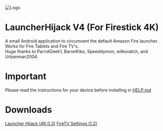 ![Logo](AppIcon/TrimmedLogo128.png "Launcher Hijack Logo")
# LauncherHijack V4 (For Firestick 4K)
A small Android application to circumvent the default Amazon Fire launcher. Works for Fire Tablets and Fire TV's.  
Huge thanks to ParrotGeek1, BaronKiko, Speeddymon, wilkovatch, and Urbanman2004.

# Important
Please read the instructions for your device before installing in [HELP.md](https://github.com/sweenwolf/LauncherHijack/blob/master/HELP.md)

# Downloads
[Launcher Hijack (4K.0.3)](https://github.com/sweenwolf/LauncherHijack/releases/tag/4K.0.3)
[FireTV Settings (1.2)](https://forum.xda-developers.com/showpost.php?p=82328281&postcount=225)
 
